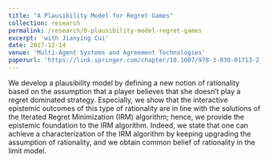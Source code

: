 ```yaml
---
title: "A Plausibility Model for Regret Games"
collection: research
permalink: /research/0-plausibility-model-regret-games
excerpt: 'with Jianying Cui'
date: 2017-12-14
venue: 'Multi-Agent Systems and Agreement Technologies'
paperurl: 'https://link.springer.com/chapter/10.1007/978-3-030-01713-2_14'
---
```

We develop a plausibility model by defining a new notion of rationality based on the assumption that a player believes that she doesn’t play a regret dominated strategy. Especially, we show that the interactive epistemic outcomes of this type of rationality are in line with the solutions of the Iterated Regret Minimization (IRM) algorithm; hence, we provide the epistemic foundation to the IRM algorithm. Indeed, we state that one can achieve a characterization of the IRM algorithm by keeping upgrading the assumption of rationality, and we obtain common belief of rationality in the limit model. 

